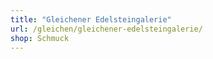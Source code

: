 ```yaml
---
title: "Gleichener Edelsteingalerie"
url: /gleichen/gleichener-edelsteingalerie/
shop: Schmuck
---
```

